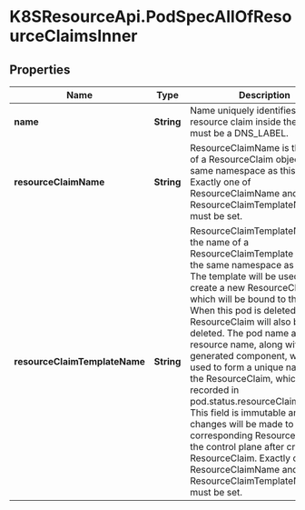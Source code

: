# K8SResourceApi.PodSpecAllOfResourceClaimsInner

## Properties

Name | Type | Description | Notes
------------ | ------------- | ------------- | -------------
**name** | **String** | Name uniquely identifies this resource claim inside the pod. This must be a DNS_LABEL. | [default to &#39;&#39;]
**resourceClaimName** | **String** | ResourceClaimName is the name of a ResourceClaim object in the same namespace as this pod.  Exactly one of ResourceClaimName and ResourceClaimTemplateName must be set. | [optional] 
**resourceClaimTemplateName** | **String** | ResourceClaimTemplateName is the name of a ResourceClaimTemplate object in the same namespace as this pod.  The template will be used to create a new ResourceClaim, which will be bound to this pod. When this pod is deleted, the ResourceClaim will also be deleted. The pod name and resource name, along with a generated component, will be used to form a unique name for the ResourceClaim, which will be recorded in pod.status.resourceClaimStatuses.  This field is immutable and no changes will be made to the corresponding ResourceClaim by the control plane after creating the ResourceClaim.  Exactly one of ResourceClaimName and ResourceClaimTemplateName must be set. | [optional] 


